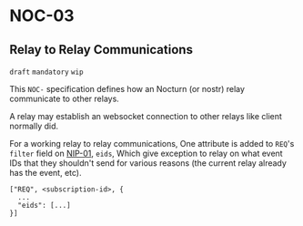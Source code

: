 NOC-03
======

Relay to Relay Communications
-----------------------------

`draft` `mandatory` `wip`

This `NOC-` specification defines how an Nocturn (or nostr) relay communicate to other relays.

A relay may establish an websocket connection to other relays like client normally did.

For a working relay to relay communications, One attribute is added to `REQ`'s `filter` field on [NIP-01](https://github.com/nostr-protocol/nips/blob/8e6f2c06c3ec88a6c478a783825ff1b07e1972fa/01.md), `eids`, Which give exception to relay on what event IDs that they shouldn't send for various reasons (the current relay already has the event, etc).

```
["REQ", <subscription-id>, {
  ...
  "eids": [...]
}]
```
